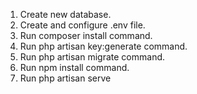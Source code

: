 1) Create new database.
2) Create and configure .env file.
3) Run composer install command.
4) Run php artisan key:generate command.
5) Run php artisan migrate command.
6) Run npm install command.
5) Run php artisan serve